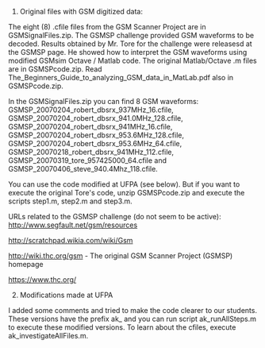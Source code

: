1) Original files with GSM digitized data:
 
The eight (8) .cfile files from the GSM Scanner Project are in GSMSignalFiles.zip. The GSMSP challenge provided GSM waveforms to be decoded. Results obtained by Mr. Tore for the challenge were releasesd at the GSMSP page. He showed how to interpret the GSM waveforms using modified GSMsim Octave / Matlab code. The original Matlab/Octave .m files are in GSMSPcode.zip.  Read The_Beginners_Guide_to_analyzing_GSM_data_in_MatLab.pdf also in GSMSPcode.zip.

In the GSMSignalFiles.zip you can find 8 GSM waveforms: GSMSP_20070204_robert_dbsrx_937MHz_16.cfile, 
GSMSP_20070204_robert_dbsrx_941.0MHz_128.cfile, 
GSMSP_20070204_robert_dbsrx_941MHz_16.cfile, 
GSMSP_20070204_robert_dbsrx_953.6MHz_128.cfile, 
GSMSP_20070204_robert_dbsrx_953.6MHz_64.cfile, 
GSMSP_20070218_robert_dbsrx_941MHz_112.cfile, 
GSMSP_20070319_tore_957425000_64.cfile and
GSMSP_20070406_steve_940.4Mhz_118.cfile. 

You can use the code modified at UFPA (see below). But if you want to execute the original Tore's code, unzip GSMSPcode.zip and execute the scripts step1.m, step2.m and step3.m.

URLs related to the GSMSP challenge (do not seem to be active):
http://www.segfault.net/gsm/resources  

http://scratchpad.wikia.com/wiki/Gsm 

http://wiki.thc.org/gsm - The original GSM Scanner Project (GSMSP) homepage

https://www.thc.org/

2) Modifications made at UFPA

I added some comments and tried to make the code clearer to our students. These versions have the prefix ak_ and you can run script ak_runAllSteps.m to execute these modified versions. To learn about the cfiles, execute ak_investigateAllFiles.m.
